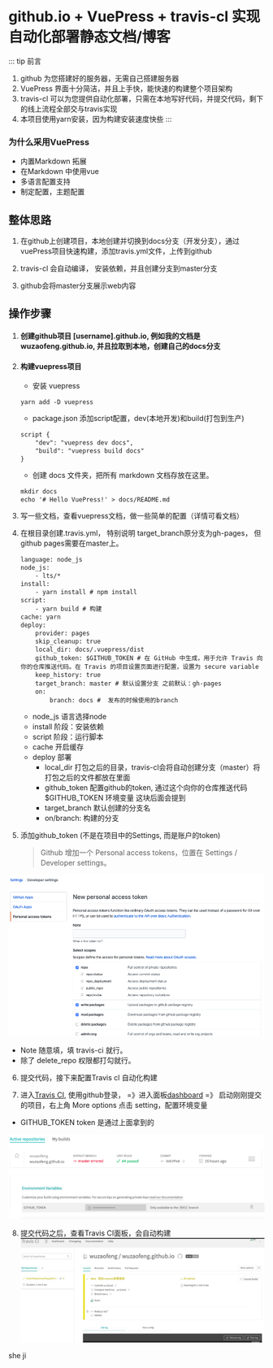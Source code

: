 # github.io + VuePress + travis-cl 实现自动化部署静态文档/博客

::: tip 前言
1. github 为您搭建好的服务器，无需自己搭建服务器
2. VuePress 界面十分简洁，并且上手快，能快速的构建整个项目架构
3. travis-cl 可以为您提供自动化部署，只需在本地写好代码，并提交代码，剩下的线上流程全部交与travis实现
4. 本项目使用yarn安装，因为构建安装速度快些
:::


### 为什么采用VuePress
* 内置Markdown 拓展
* 在Markdown 中使用vue
* 多语言配置支持
* 制定配置，主题配置

## 整体思路
1. 在github上创建项目，本地创建并切换到docs分支（开发分支），通过vuePress项目快速构建，添加travis.yml文件，上传到github

2. travis-cl 会自动编译， 安装依赖，并且创建分支到master分支

3. github会将master分支展示web内容

## 操作步骤
1. #### 创建github项目 [username].github.io, 例如我的文档是 wuzaofeng.github.io, 并且拉取到本地，创建自己的docs分支

2. #### 构建vuepress项目
    * 安装 vuepress
    ```
    yarn add -D vuepress
    ```
    * package.json 添加script配置，dev(本地开发)和build(打包到生产)
    ```
    script {
        "dev": "vuepress dev docs",
        "build": "vuepress build docs"
    }
    ```
    * 创建 docs 文件夹，把所有 markdown 文档存放在这里。
    ```
    mkdir docs
    echo '# Hello VuePress!' > docs/README.md
    ```

3. 写一些文档，查看vuepress文档，做一些简单的配置（详情可看文档）

4. 在根目录创建.travis.yml， 特别说明 target_branch原分支为gh-pages， 但github pages需要在master上。
    ```
    language: node_js
    node_js:
        - lts/*
    install:
        - yarn install # npm install
    script:
        - yarn build # 构建
    cache: yarn
    deploy:
        provider: pages
        skip_cleanup: true
        local_dir: docs/.vuepress/dist
        github_token: $GITHUB_TOKEN # 在 GitHub 中生成，用于允许 Travis 向你的仓库推送代码。在 Travis 的项目设置页面进行配置，设置为 secure variable
        keep_history: true
        target_branch: master # 默认设置分支 之前默认：gh-pages
        on:
            branch: docs #  发布的时候使用的branch

    ```
    * node_js 语言选择node
    * install 阶段：安装依赖
    * script 阶段：运行脚本
    * cache 开启缓存
    * deploy 部署
        - local_dir 打包之后的目录，travis-cl会将自动创建分支（master）将打包之后的文件都放在里面
        - github_token 配置github的token, 通过这个向你的仓库推送代码 $GITHUB_TOKEN 环境变量 这块后面会提到
        - target_branch 默认创建的分支名
        - on/branch:
            构建的分支

5. 添加github_token (不是在项目中的Settings, 而是账户的token)
    > Github 增加一个 Personal access tokens，位置在 Settings / Developer settings。

![add access_token](./1.jpg)

* Note 随意填，填 travis-ci 就行。
* 除了 delete_repo 权限都打勾就行。

6. 提交代码，接下来配置Travis cl 自动化构建

7. 进入[Travis CI](https://travis-ci.org/), 使用github登录， =》进入面板[dashboard](https://travis-ci.org/dashboard) =》 启动刚刚提交的项目，右上角 More options 点击 setting，配置环境变量
* GITHUB_TOKEN  token 是通过上面拿到的

![poject](./2.jpg)
![token](./3.jpg)

8. 提交代码之后，查看Travis CI面板，会自动构建
![ci](./4.jpg)

she ji